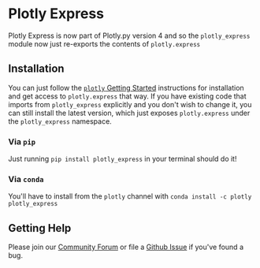 # Plotly Express

Plotly Express is now part of Plotly.py version 4 and so the `plotly_express` module now just re-exports the contents of `plotly.express`

## Installation

You can just follow the [`plotly` Getting Started](https://plot.ly/python/getting-started/) instructions for installation and get access to `plotly.express` that way. If you have existing code that imports from `plotly_express` explicitly and you don't wish to change it, you can still install the latest version, which just exposes `plotly.express` under the `plotly_express` namespace.

### Via `pip`

Just running `pip install plotly_express` in your terminal should do it!

### Via `conda`

You'll have to install from the `plotly` channel with `conda install -c plotly plotly_express`

## Getting Help

Please join our [Community Forum](https://community.plot.ly/c/api/python) or file a [Github Issue](https://github.com/plotly/plotly.py/issues/new) if you've found a bug.
